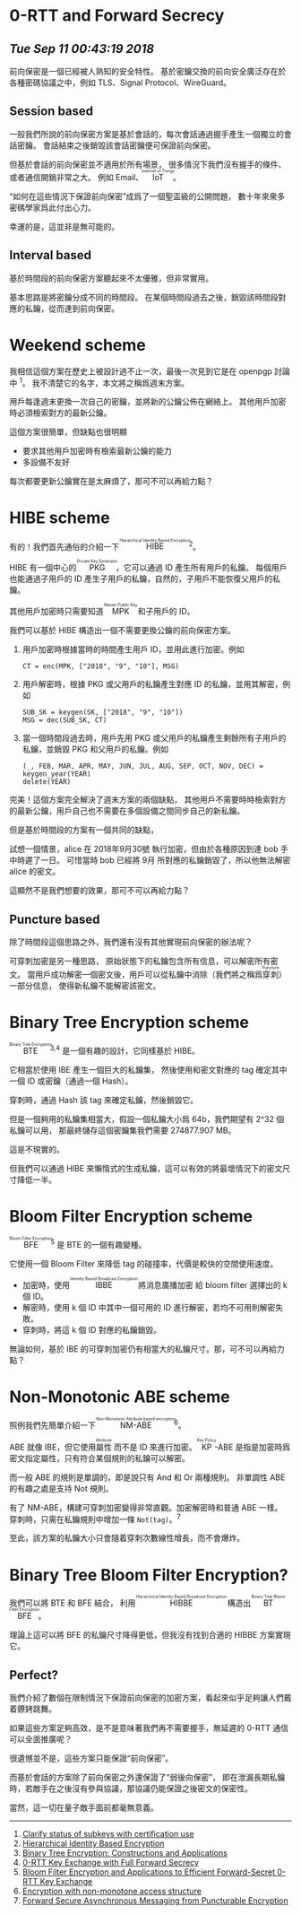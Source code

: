 # 0-RTT and Forward Secrecy
## *Tue Sep 11 00:43:19 2018*


前向保密是一個已經被人熟知的安全特性。
基於密鑰交換的前向安全廣泛存在於各種密碼協議之中，例如 TLS、Signal Protocol、WireGuard。

Session based
-------------

一般我們所說的前向保密方案是基於會話的，每次會話通過握手產生一個獨立的會話密鑰。
會話結束之後銷毀該會話密鑰便可保證前向保密。

但基於會話的前向保密並不適用於所有場景，
很多情況下我們沒有握手的條件、或者通信開銷非常之大。
例如 Email、<ruby>IoT<rt>Internet of Things</rt></ruby>。

“如何在這些情況下保證前向保密”成爲了一個聖盃級的公開問題，
數十年來衆多密碼學家爲此付出心力。

幸運的是，這並非是無可能的。


Interval based
--------------

基於時間段的前向保密方案聽起來不太優雅，但非常實用。

基本思路是將密鑰分成不同的時間段。
在某個時間段過去之後，銷毀該時間段對應的私鑰，從而達到前向保密。

Weekend scheme
==============

我相信這個方案在歷史上被設計過不止一次，最後一次見到它是在 openpgp 討論中 <sup>1</sup>。
我不清楚它的名字，本文將之稱爲週末方案。

用戶每逢週末更換一次自己的密鑰，並將新的公鑰公佈在網絡上。
其他用戶加密時必須檢索對方的最新公鑰。

這個方案很簡單，但缺點也很明顯

* 要求其他用戶加密時有檢索最新公鑰的能力
* 多設備不友好

每次都要更新公鑰實在是太麻煩了，那可不可以再給力點？

HIBE scheme
===========

有的！我們首先通俗的介紹一下 <ruby>HIBE<rt>Hierarchical Identity Based Encryption</rt></ruby><sup>2</sup>。

HIBE 有一個中心的 <ruby>PKG<rt>Private Key Generator</rt></ruby>，它可以通過 ID 產生所有用戶的私鑰。
每個用戶也能通過子用戶的 ID 產生子用戶的私鑰，自然的，子用戶不能恢復父用戶的私鑰。

其他用戶加密時只需要知道 <ruby>MPK<rt>Master Public Key</rt></ruby> 和子用戶的 ID。

我們可以基於 HIBE 構造出一個不需要更換公鑰的前向保密方案。

1. 用戶加密時根據當時的時間產生用戶 ID，並用此進行加密。例如

	```
	CT = enc(MPK, ["2018", "9", "10"], MSG)
	```

2. 用戶解密時，根據 PKG 或父用戶的私鑰產生對應 ID 的私鑰，並用其解密，例如

	```
	SUB_SK = keygen(SK, ["2018", "9", "10"])
	MSG = dec(SUB_SK, CT)
	```

3. 當一個時間段過去時，用戶先用 PKG 或父用戶的私鑰產生剩餘所有子用戶的私鑰，並銷毀 PKG 和父用戶的私鑰。例如

	```
	(_, FEB, MAR, APR, MAY, JUN, JUL, AUG, SEP, OCT, NOV, DEC) = keygen_year(YEAR)
	delete(YEAR)
	```

完美！這個方案完全解決了週末方案的兩個缺點，
其他用戶不需要時時檢索對方的最新公鑰，用戶自己也不需要在多個設備之間同步自己的新私鑰。

但是基於時間段的方案有一個共同的缺點，

試想一個情景，alice 在 2018年9月30號 執行加密，但由於各種原因到達 bob 手中時遲了一日。
可惜當時 bob 已經將 9月 所對應的私鑰銷毀了，所以他無法解密 alice 的密文。

這顯然不是我們想要的效果，那可不可以再給力點？


Puncture based
--------------

除了時間段這個思路之外，我們還有沒有其他實現前向保密的辦法呢？

可穿刺加密是另一種思路，
原始狀態下的私鑰包含所有信息，可以解密所有密文。
當用戶成功解密一個密文後，用戶可以從私鑰中消除（我們將之稱爲<ruby>穿刺<rt>Puncture</rt></ruby>）一部分信息，
使得新私鑰不能解密該密文。

Binary Tree Encryption scheme
=============================

<ruby>BTE<rt>Binary Tree Encryption</rt></ruby><sup>3,4</sup> 是一個有趣的設計，它同樣基於 HIBE。

它相當於使用 IBE 產生一個巨大的私鑰集，
然後使用和密文對應的 tag 確定其中一個 ID 或密鑰（通過一個 Hash）。

穿刺時，通過 Hash 該 tag 來確定私鑰，然後銷毀它。

但是一個夠用的私鑰集相當大，假設一個私鑰大小爲 64b，我們期望有 2^32 個私鑰可以用，
那最終儲存這個密鑰集我們需要 274877.907 MB。

這是不現實的。

但我們可以通過 HIBE 來懶惰式的生成私鑰，這可以有效的將最壞情況下的密文尺寸降低一半。

Bloom Filter Encryption scheme
==============================

<ruby>BFE<rt>Bloom Filter Encryption</rt></ruby><sup>5</sup> 是 BTE 的一個有趣變種。

它使用一個 Bloom Filter 來降低 tag 的碰撞率，代價是較快的空間使用速度。

* 加密時，使用 <ruby>IBBE<rt>Identity Based Broadcast Encryption</rt></ruby> 將消息廣播加密
	給 bloom filter 選擇出的 k 個 ID。
* 解密時，使用 k 個 ID 中其中一個可用的 ID 進行解密，若均不可用則解密失敗。
* 穿刺時，將這 k 個 ID 對應的私鑰銷毀。

無論如何，基於 IBE 的可穿刺加密仍有相當大的私鑰尺寸。那，可不可以再給力點？

Non-Monotonic ABE scheme
========================

照例我們先簡單介紹一下 <ruby>NM-ABE<rt>Non-Monotonic Attribute based encryption</rt></ruby><sup>6</sup>。

ABE 就像 IBE，但它使用<ruby>屬性<rt>Attribute</rt></ruby> 而不是 ID 來進行加密。
<ruby>KP<rt>Key Policy</rt></ruby>-ABE 是指是加密時爲密文指定屬性，只有符合某個規則的私鑰可以解密。

而一般 ABE 的規則是單調的，即是說只有 And 和 Or 兩種規則。
非單調性 ABE 的有趣之處是支持 Not 規則。

有了 NM-ABE，構建可穿刺加密變得非常直觀。加密解密時和普通 ABE 一樣。
穿刺時，只需在私鑰規則中增加一條 `Not(tag)`。<sup>7</sup>


至此，該方案的私鑰大小只會隨着穿刺次數線性增長，而不會爆炸。

Binary Tree Bloom Filter Encryption?
====================================

我們可以將 BTE 和 BFE 結合，
利用 <ruby>HIBBE<rt>Hierarchical Identity Based Broadcast Encryption</rt></ruby>
構造出 <ruby>BTBFE<rt>Binary Tree Bloom Filter Encryption</rt></ruby>。

理論上這可以將 BFE 的私鑰尺寸降得更低，但我沒有找到合適的 HIBBE 方案實現它。

Perfect?
--------

我們介紹了數個在限制情況下保證前向保密的加密方案，看起來似乎足夠讓人們戴着鐐銬跳舞。

如果這些方案足夠高效，是不是意味著我們再不需要握手，無延遲的 0-RTT 通信可以全面推廣呢？

很遺憾並不是，這些方案只能保證“前向保密”。

而基於會話的方案除了前向保密之外還保證了“弱後向保密”，
即在泄漏長期私鑰時，若敵手在之後沒有參與協議，那協議仍能保證之後密文的保密性。

當然，這一切在量子敵手面前都毫無意義。

-----

1. [Clarify status of subkeys with certification use](https://mailarchive.ietf.org/arch/msg/openpgp/mk8_FSS-n4DVGfh_VwuGtEOS2xk)
2. [Hierarchical Identity Based Encryption](http://cryptowiki.net/index.php?title=Identity-based_encryption_schemes#Hierarchical_Identity_Based_Encryption)
3. [Binary Tree Encryption: Constructions and Applications](https://www.cs.umd.edu/~jkatz/papers/BTE-survey.pdf)
4. [0-RTT Key Exchange with Full Forward Secrecy](https://eprint.iacr.org/2017/223)
5. [Bloom Filter Encryption and Applications to Efficient Forward-Secret 0-RTT Key Exchange](https://eprint.iacr.org/2018/199)
6. [Encryption with non-monotone access structure](http://cryptowiki.net/index.php?title=Attribute-based_encryption#Encryption_with_non-monotone_access_structure)
7. [Forward Secure Asynchronous Messaging from Puncturable Encryption](http://cs.jhu.edu/~imiers/pdfs/forwardsec.pdf)
